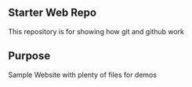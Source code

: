 ## Starter Web Repo

This repository is for showing how git and github work

## Purpose
Sample Website with plenty of files for demos